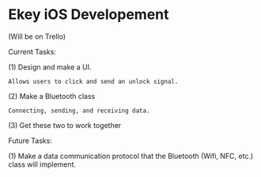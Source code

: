 # Ekey iOS Developement

(Will be on Trello)

Current Tasks:

(1) Design and make a UI.

	Allows users to click and send an unlock signal.
(2) Make a Bluetooth class

	Connecting, sending, and receiving data.
	
(3) Get these two to work together



Future Tasks:

(1) Make a data communication protocol that the Bluetooth (Wifi, NFC, etc.) class will implement.
